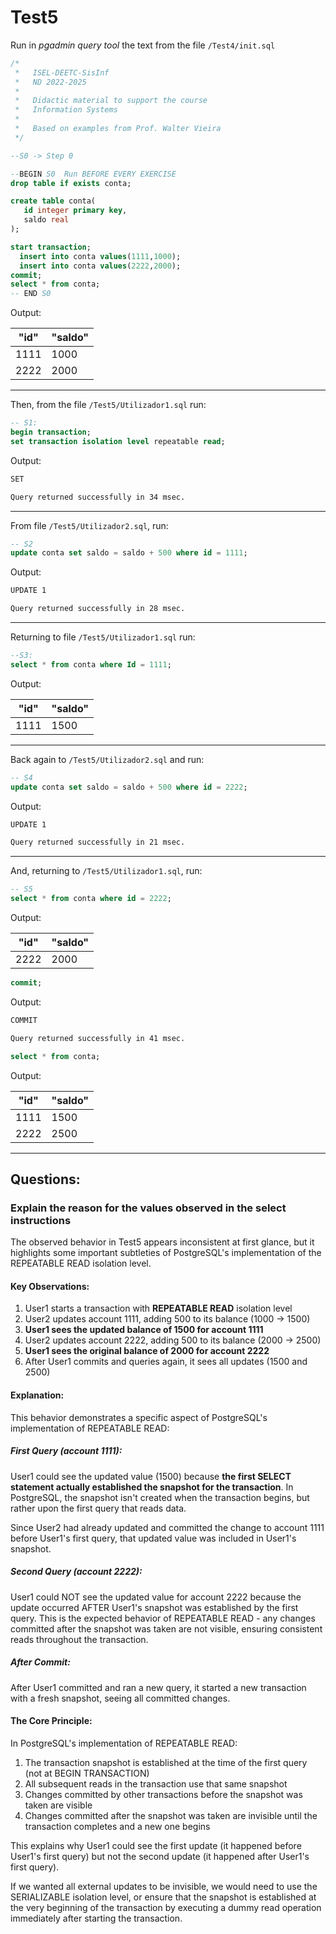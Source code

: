 # Test5

Run in *pgadmin query tool* the text from the file ```/Test4/init.sql```

```sql
/*
 *   ISEL-DEETC-SisInf
 *   ND 2022-2025
 *
 *   Didactic material to support the course
 *   Information Systems
 *   
 *   Based on examples from Prof. Walter Vieira
 */

--S0 -> Step 0

--BEGIN S0  Run BEFORE EVERY EXERCISE
drop table if exists conta;

create table conta(
   id integer primary key,
   saldo real
);

start transaction;
  insert into conta values(1111,1000);
  insert into conta values(2222,2000);
commit;
select * from conta;
-- END S0
```

Output:

|"id"|"saldo"|
|----|-------|
|1111|1000|
|2222|2000|

---

Then, from the file ```/Test5/Utilizador1.sql``` run:

```sql
-- S1:
begin transaction;
set transaction isolation level repeatable read;
```

Output:

```txt
SET

Query returned successfully in 34 msec.
```
---

From file ```/Test5/Utilizador2.sql```, run:

```sql
-- S2
update conta set saldo = saldo + 500 where id = 1111;
```

Output:

```txt
UPDATE 1

Query returned successfully in 28 msec.
```

---

Returning to file ```/Test5/Utilizador1.sql``` run:

```sql
--S3:
select * from conta where Id = 1111;
```

Output:

|"id"	|"saldo"|
|-----|-------|
|1111|	1500|

---

Back again to ```/Test5/Utilizador2.sql``` and run:

```sql
-- S4
update conta set saldo = saldo + 500 where id = 2222;
```

Output:

```txt
UPDATE 1

Query returned successfully in 21 msec.
```

---

And, returning to ```/Test5/Utilizador1.sql```, run:

```sql
-- S5
select * from conta where id = 2222;
```

Output:

|"id"	|"saldo"|
|-----|----|
|2222|	2000|

```sql
commit;
```

Output:

```txt
COMMIT

Query returned successfully in 41 msec.
```

```sql
select * from conta;
```

Output:

|"id"|"saldo"|
|----|-------|
|1111|1500|
|2222|2500|

---

## Questions:

### Explain the reason for the values observed in the select instructions

The observed behavior in Test5 appears inconsistent at first glance, but it highlights some important subtleties of PostgreSQL's implementation of the REPEATABLE READ isolation level.

#### Key Observations:

1. User1 starts a transaction with **REPEATABLE READ** isolation level
2. User2 updates account 1111, adding 500 to its balance (1000 → 1500)
3. **User1 sees the updated balance of 1500 for account 1111**
4. User2 updates account 2222, adding 500 to its balance (2000 → 2500)
5. **User1 sees the original balance of 2000 for account 2222**
6. After User1 commits and queries again, it sees all updates (1500 and 2500)

#### Explanation:

This behavior demonstrates a specific aspect of PostgreSQL's implementation of REPEATABLE READ:

##### First Query (account 1111):
User1 could see the updated value (1500) because **the first SELECT statement actually established the snapshot for the transaction**. In PostgreSQL, the snapshot isn't created when the transaction begins, but rather upon the first query that reads data.

Since User2 had already updated and committed the change to account 1111 before User1's first query, that updated value was included in User1's snapshot.

##### Second Query (account 2222):
User1 could NOT see the updated value for account 2222 because the update occurred AFTER User1's snapshot was established by the first query. This is the expected behavior of REPEATABLE READ - any changes committed after the snapshot was taken are not visible, ensuring consistent reads throughout the transaction.

##### After Commit:
After User1 committed and ran a new query, it started a new transaction with a fresh snapshot, seeing all committed changes.

#### The Core Principle:

In PostgreSQL's implementation of REPEATABLE READ:
1. The transaction snapshot is established at the time of the first query (not at BEGIN TRANSACTION)
2. All subsequent reads in the transaction use that same snapshot
3. Changes committed by other transactions before the snapshot was taken are visible
4. Changes committed after the snapshot was taken are invisible until the transaction completes and a new one begins

This explains why User1 could see the first update (it happened before User1's first query) but not the second update (it happened after User1's first query).

If we wanted all external updates to be invisible, we would need to use the SERIALIZABLE isolation level, or ensure that the snapshot is established at the very beginning of the transaction by executing a dummy read operation immediately after starting the transaction.
